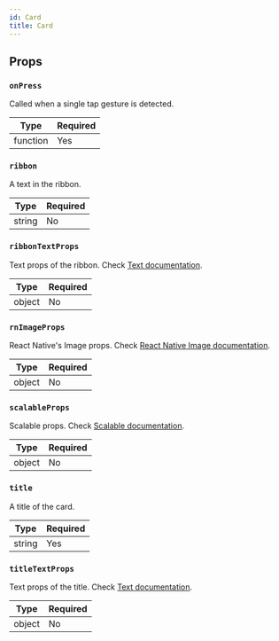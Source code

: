 ```yaml
---
id: Card
title: Card
---
```


## Props

### `onPress`

Called when a single tap gesture is detected.

| Type     | Required |
| ---------| -------- |
| function | Yes      |

### `ribbon`

A text in the ribbon.

| Type   | Required |
| -------| -------- |
| string | No       |

### `ribbonTextProps`

Text props of the ribbon. Check [Text documentation](Text.md#props).

| Type   | Required |
| -------| -------- |
| object | No       |

### `rnImageProps`

React Native's Image props. Check [React Native Image documentation](https://reactnative.dev/docs/image#props).

| Type   | Required |
| -------| -------- |
| object | No       |

### `scalableProps`

Scalable props. Check [Scalable documentation](Scalable.md#props).

| Type   | Required |
| -------| -------- |
| object | No       |

### `title`

A title of the card.

| Type   | Required |
| -------| -------- |
| string | Yes      |

### `titleTextProps`

Text props of the title. Check [Text documentation](Text.md#props).

| Type   | Required |
| -------| -------- |
| object | No       |
